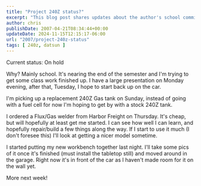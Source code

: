 ```yaml
---
title: "Project 240Z status?"
excerpt: "This blog post shares updates about the author's school commitments, car repairs, new welding tool, and workbench setup progress."
author: chris
publishDate: 2007-04-21T08:34:44+00:00
updateDate: 2024-11-15T12:15:17-06:00
url: "2007/project-240z-status"
tags: [ 240z, datsun ]
---
```


Current status: On hold

Why? Mainly school. It's nearing the end of the semester and I'm trying to get some class work finished up. I have a large presentation on Monday evening, after that, Tuesday, I hope to start back up on the car.

I'm picking up a replacement 240Z Gas tank on Sunday, instead of going with a fuel cell for now I'm hoping to get by with a stock 240Z tank.

I ordered a Flux/Gas welder from Harbor Freight on Thursday. It's cheap, but will hopefully at least get me started. I can see how well I can learn, and hopefully repair/build a few things along the way. If I start to use it much (I don't foresee this) I'll look at getting a nicer model sometime.

I started putting my new workbench together last night. I'll take some pics of it once it's finished (must install the tabletop still) and moved around in the garage. Right now it's in front of the car as I haven't made room for it on the wall yet.

More next week!

